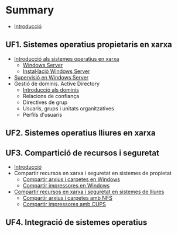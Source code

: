 # Summary

* [Introducció](README.md)

## UF1. Sistemes operatius propietaris en xarxa

* [Introducció als sistemes operatius en xarxa](UF1/uf1-introduccio.md)
  * [Windows Server](UF1/uf1-windowsserver.md)
  * [Instal·lació Windows Server](UF1/uf1-instalacio-windowsserver.md)
* [Supervisió en Windows Server](UF1/uf1-supervisio.md)
* Gestió de dominis. Active Directory
  * [Introducció als dominis](UF1/uf1-introduccio-dominis.md)
  * Relacions de confiança
  * Directives de grup
  * Usuaris, grups i unitats organitzatives
  * Perfils d'usuaris

## UF2. Sistemes operatius lliures en xarxa

## UF3. Compartició de recursos i seguretat

* [Introducció](UF3/uf3-introduccio.md)
* Compartir recursos en xarxa i seguretat en sistemes de propietat
  * [Compartir arxius i carpetes en Windows](UF3/uf3-compartir-arxius-windows.md)
  * [Compartir impressores en Windows](UF3/uf3-compartir-impressores-windows.md)
* [Compartir recursos en xarxa i seguretat en sistemes de lliures](UF3/compartir-recursos-en-xarxa-i-seguretat-en-sistemes-de-lliures.md)
  * [Compartir arxius i carpetes amb NFS](UF3/uf3-compartir-arxius-nfs.md)
  * [Compartir impressores amb CUPS](UF3/uf3-compartir-impressores-cups.md)

## UF4. Integració de sistemes operatius

